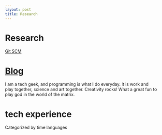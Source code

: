 ```yaml
---
layout: post
title: Research
---
```


Research
========
[Git SCM][git] 

[git]: http://git-scm.com

[Blog](/blog/)
====


I am a tech geek, and programming is what I do everyday. It is work and play
together, science and art together. Creativity rocks! What a great fun to play
god in the world of the matrix.

tech experience
====
Categorized by time   languages
